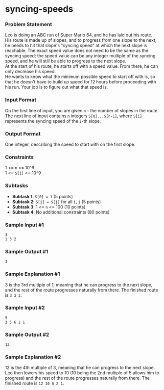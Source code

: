 # syncing-speeds

### Problem Statement
Leo is doing an ABC run of Super Mario 64, and he has laid out his route. His route is made up of slopes, and to progress from one slope to the next, he needs to hit that slope's "syncing speed" at which the next slope is reachable. The exact speed value does not need to be the same as the syncing speed; the speed value can be any integer multiple of the syncing speed, and he will still be able to progress to the next slope.  
At the start of his route, he starts off with a speed value. From there, he can only decrease his speed.  
He wants to know what the minimum possible speed to start off with is, so that he doesn't have to build up speed for 12 hours before proceeding with his run.
Your job is to figure out what that speed is.

### Input Format
On the first line of input, you are given `n` - the number of slopes in the route.
The next line of input contains `n` integers `S[0]...S[n-1]`, where `S[i]` represents the syncing speed of the `i`-th slope.

### Output Format
One integer, describing the speed to start with on the first slope.

### Constraints
1 <= `n` <= 10^9  
1 <= `S[i]` <= 10^9

### Subtasks
- **Subtask 1**: `S[0] = 1` (5 points)
- **Subtask 2**: `S[i] = S[j]` for all `i`, `j` (5 points)
- **Subtask 3**: 1 <= `n` <= 100 (10 points)
- **Subtask 4**: No additional constraints (80 points)

### Sample Input #1
```
3
1 3 2
```
### Sample Output #1
```
3
```
### Sample Explanation #1
3 is the 3rd multiple of 1, meaning that he can progress to the next slope, and the rest of the route progresses naturally from there. The finished route is `3 3 2`.
### Sample Input #2
```
5
3 5 6 2 1
```
### Sample Output #2
```
12
```
### Sample Explanation #2
12 is the 4th multiple of 3, meaning that he can progress to the next slope. Leo then lowers his speed to 10 (10 being the 2nd multiple of 5 allows him to progress) and the rest of the route progresses naturally from there. The finished route is `12 10 6 2 1`.

